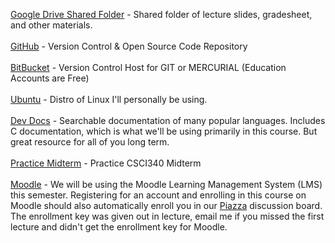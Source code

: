 <a href="https://drive.google.com/folderview?id=0BxCHPj-PjPvFflh0Zlo4R1ROREdtTmRZMDF3Sjc3cUdDU0t4NHpxbVozQnBNWGZuSG9xRzQ&usp=sharing">Google Drive Shared Folder</a> - Shared folder of lecture slides, gradesheet, and other materials.
<br><br>
<a href="https://github.com/">GitHub</a> - Version Control & Open Source Code Repository
<br><br>
<a href="https://bitbucket.org">BitBucket</a> - Version Control Host for GIT or MERCURIAL (Education Accounts are Free)
<br><br>
<a href="http://ubuntu.com">Ubuntu</a> - Distro of Linux I'll personally be using.
<br><br>
<a href="http://devdocs.io/">Dev Docs</a> - Searchable documentation of many popular languages. Includes C documentation, which is what we'll be using primarily in this course. But great resource for all of you long term.
<br><br>
<a href="">Practice Midterm</a> - Practice CSCI340 Midterm
<br><br>
<a href="https://moodle.csuchico.edu">Moodle</a> - We will be using the Moodle Learning Management System (LMS) this semester. Registering for an account and enrolling in this course on Moodle should also automatically enroll you in our <a href="http://piazza.com/">Piazza</a> discussion board. The enrollment key was given out in lecture, email me if you missed the first lecture and didn't get the enrollment key for Moodle. 
